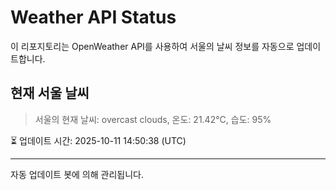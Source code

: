 
# Weather API Status

이 리포지토리는 OpenWeather API를 사용하여 서울의 날씨 정보를 자동으로 업데이트합니다.

## 현재 서울 날씨
> 서울의 현재 날씨: overcast clouds, 온도: 21.42°C, 습도: 95%

⏳ 업데이트 시간: 2025-10-11 14:50:38 (UTC)

---
자동 업데이트 봇에 의해 관리됩니다.
